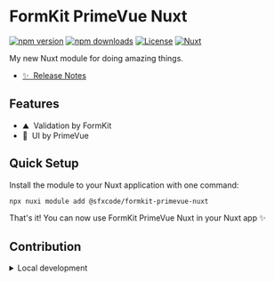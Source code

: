 # FormKit PrimeVue Nuxt

[![npm version][npm-version-src]][npm-version-href]
[![npm downloads][npm-downloads-src]][npm-downloads-href]
[![License][license-src]][license-href]
[![Nuxt][nuxt-src]][nuxt-href]

My new Nuxt module for doing amazing things.

- [✨ &nbsp;Release Notes](/CHANGELOG.md)

## Features

<!-- Highlight some of the features your module provide here -->
- ⛰ &nbsp;Validation by FormKit
- 🚠 &nbsp;UI by PrimeVue

## Quick Setup

Install the module to your Nuxt application with one command:

```bash
npx nuxi module add @sfxcode/formkit-primevue-nuxt
```

That's it! You can now use FormKit PrimeVue Nuxt in your Nuxt app ✨


## Contribution

<details>
  <summary>Local development</summary>
  
  ```bash
  # Install dependencies
  npm install
  
  # Generate type stubs
  npm run dev:prepare
  
  # Develop with the playground
  npm run dev
  
  # Build the playground
  npm run dev:build
  
  # Run ESLint
  npm run lint
  
  # Run Vitest
  npm run test
  npm run test:watch
  
  # Release new version
  npm run release
  ```

</details>


<!-- Badges -->
[npm-version-src]: https://img.shields.io/npm/v/@sfxcode/formkit-primevue-nuxt/latest.svg?style=flat&colorA=020420&colorB=00DC82
[npm-version-href]: https://npmjs.com/package/@sfxcode/formkit-primevue-nuxt

[npm-downloads-src]: https://img.shields.io/npm/dm/@sfxcode/formkit-primevue-nuxt.svg?style=flat&colorA=020420&colorB=00DC82
[npm-downloads-href]: https://npm.chart.dev/@sfxcode/formkit-primevue-nuxt

[license-src]: https://img.shields.io/npm/l/@sfxcode/formkit-primevue-nuxt.svg?style=flat&colorA=020420&colorB=00DC82
[license-href]: https://npmjs.com/package/@sfxcode/formkit-primevue-nuxt

[nuxt-src]: https://img.shields.io/badge/Nuxt-020420?logo=nuxt.js
[nuxt-href]: https://nuxt.com

